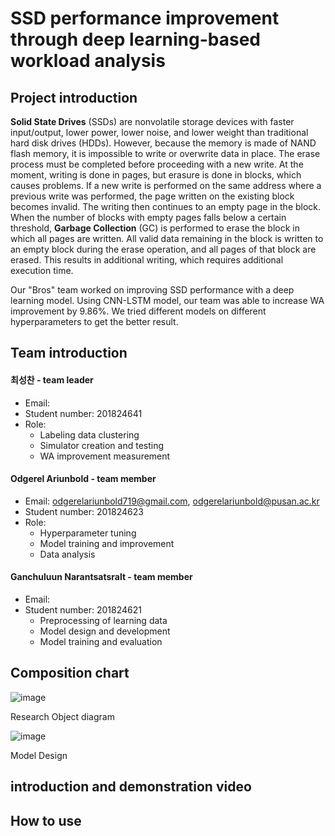 # SSD performance improvement through deep learning-based workload analysis

## Project introduction
<b>Solid State Drives</b> (SSDs) are nonvolatile storage devices with faster input/output, lower power, lower noise, and lower weight than traditional hard disk drives (HDDs). However, because the memory is made of NAND flash memory, it is impossible to write or overwrite data in place. The erase process must be completed before proceeding with a new write. At the moment, writing is done in pages, but erasure is done in blocks, which causes problems. If a new write is performed on the same address where a previous write was performed, the page written on the existing block becomes invalid. The writing then continues to an empty page in the block. When the number of blocks with empty pages falls below a certain threshold, <b>Garbage Collection</b> (GC) is performed to erase the block in which all pages are written. All valid data remaining in the block is written to an empty block during the erase operation, and all pages of that block are erased. This results in additional writing, which requires additional execution time. 

Our "Bros" team worked on improving SSD performance with a deep learning model. Using CNN-LSTM model, our team was able to increase WA improvement by 9.86%. We tried different models on different hyperparameters to get the better result.

## Team introduction

#### 최성찬 - team leader
* Email: 
* Student number: 201824641
* Role:
  - Labeling data clustering
  - Simulator creation and testing
  - WA improvement measurement

#### Odgerel Ariunbold - team member
* Email: odgerelariunbold719@gmail.com, odgerelariunbold@pusan.ac.kr
* Student number: 201824623
* Role: 
  - Hyperparameter tuning
  - Model training and improvement
  - Data analysis

#### Ganchuluun Narantsatsralt - team member
* Email: 
* Student number: 201824621
  - Preprocessing of learning data
  - Model design and development
  - Model training and evaluation

## Composition chart
![image](https://user-images.githubusercontent.com/115723043/195658439-8393a8b0-ba13-46ac-a066-cf8f93f77b6e.png)
<p> Research Object diagram </p>

![image](https://user-images.githubusercontent.com/115723043/195658404-26ade6a7-19e4-479d-808b-e6cdc936f800.png)
<p> Model Design </p>

## introduction and demonstration video

## How to use
